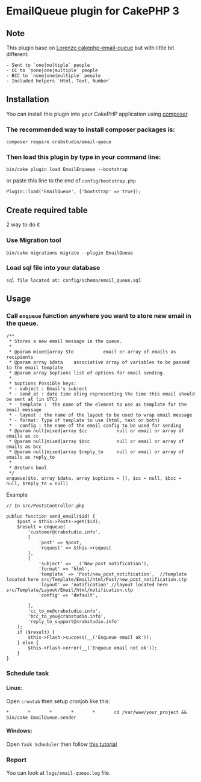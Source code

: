 # EmailQueue plugin for CakePHP 3

## Note

This plugin base on [Lorenzo cakephp-email-queue](https://github.com/lorenzo/cakephp-email-queue) but with little bit different:

	- Sent to `one|multiple` people
	- CC to `none|one|multiple` people
	- BCC to `none|one|multiple` people
	- Included helpers `Html, Text, Number`

## Installation

You can install this plugin into your CakePHP application using [composer](http://getcomposer.org).

### The recommended way to install composer packages is:

```
composer require crabstudio/email-queue
```

### Then load this plugin by type in your command line:

```
bin/cake plugin load EmailEnqueue --bootstrap
```
or paste this line to the end of `config/bootstrap.php`
```
Plugin::load('EmailQueue', ['bootstrap' => true]);
```

## Create required table

2 way to do it

### Use Migration tool

```
bin/cake migrations migrate --plugin EmailQueue
```

### Load sql file into your database

```
sql file located at: config/schema/email_queue.sql
```

## Usage

### Call `enqueue` function anywhere you want to store new email in the queue.

```
/**
 * Stores a new email message in the queue.
 *
 * @param mixed|array $to           email or array of emails as recipients
 * @param array $data    associative array of variables to be passed to the email template
 * @param array $options list of options for email sending.
 *
 * $options Possible keys:
 * - subject : Email's subject
 * - send_at : date time sting representing the time this email should be sent at (in UTC)
 * - template :  the name of the element to use as template for the email message
 * - layout : the name of the layout to be used to wrap email message
 * - format: Type of template to use (html, text or both)
 * - config : the name of the email config to be used for sending
 * @param null|mixed|array $cc           null or email or array of emails as cc
 * @param null|mixed|array $bcc          null or email or array of emails as bcc
 * @param null|mixed|array $reply_to     null or email or array of emails as reply_to
 *
 * @return bool
 */
enqueue($to, array $data, array $options = [], $cc = null, $bcc = null, $reply_to = null)
```

Example

```
// In src/PostsController.php

publuc function send_email($id) {
	$post = $this->Posts->get($id);
	$result = enqueue(
		'customer@crabstudio.info',
		[
			'post' => $post,
			'request' => $this->request
		],
		[
			'subject' => __('New post notification'),
			'format' => 'html',
			'template' => 'Post/new_post_notification',  //template located here src/Template/Email/html/Post/new_post_notification.ctp
			'layout' => 'notification' //layout located here src/Template/Layout/Email/html/notification.ctp
			'config' => 'default',

		],
		'cc_to_me@crabstudio.info',
		'bcc_to_you@crabstudio.info',
		'reply_to_support@crabstudio.info'
	);
	if ($result) {
		$this->Flash->success(__('Enqueue email ok'));
	} else {
		$this->Flash->error(__('Enqueue email not ok'));
	}
}
```

### Schedule task

#### Linux:

Open `crontab` then setup cronjob like this:
```
*       *       *       *       *       cd /var/www/your_project && bin/cake EmailQueue.sender
```

#### Windows:

Open `Task Scheduler` then follow [this tutorial](http://www.digitalcitizen.life/how-create-task-basic-task-wizard)

### Report

You can look at `logs/email-queue.log` file.